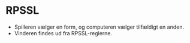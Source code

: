 # RPSSL
- Spilleren vælger en form, og computeren vælger tilfældigt en anden.
- Vinderen findes ud fra RPSSL-reglerne.
